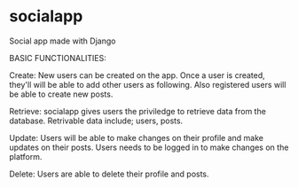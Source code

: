 # socialapp
Social app made with Django

BASIC FUNCTIONALITIES:

Create: New users can be created on the app. Once a user is created, they'll will be able to add other users as following.
        Also registered users will be able to create new posts.
        
Retrieve: socialapp gives users the priviledge to retrieve data from the database. Retrivable data include; users, posts.

Update: Users will be able  to make changes on their profile and  make updates on their posts. Users needs to be logged in to make changes           on the platform.

Delete: Users are able to delete their profile and posts.
